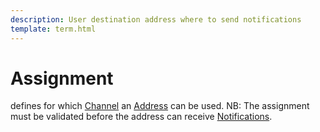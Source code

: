 ```yaml
---
description: User destination address where to send notifications
template: term.html
---
```

# Assignment

defines for which [Channel](channel) an [Address](address) can be used.
NB: The assignment must be validated before the address can receive [Notifications](notification).
